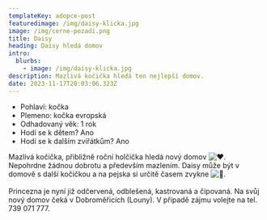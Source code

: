 ```yaml
---
templateKey: adopce-post
featuredimage: /img/daisy-klicka.jpg
image: /img/cerne-pozadi.png
title: Daisy
heading: Daisy hledá domov
intro:
  blurbs:
    - image: /img/daisy-klicka.jpg
description: Mazlivá kočička hledá ten nejlepší domov.
date: 2023-11-17T20:03:06.323Z
---
```

* Pohlaví: kočka
* Plemeno: kočka evropská
* Odhadovaný věk: 1 rok
* Hodí se k dětem? Ano
* Hodí se k dalším zvířátkům? Ano

Mazlivá kočička, přibližně roční holčička hledá nový domov ![❤️](https://static.xx.fbcdn.net/images/emoji.php/v9/t6c/1/16/2764.png). Nepohrdne žádnou dobrotu a především mazlením. Daisy může být v domově s další kočičkou a na pejska si určitě časem zvykne ![🙂](https://static.xx.fbcdn.net/images/emoji.php/v9/t4c/1/16/1f642.png). \
\
Princezna je nyní již odčervená, odblešená, kastrovaná a čipovaná. Na svůj nový domov čeká v Dobroměřicích (Louny). V případě zájmu volejte na tel. 739 071 777.